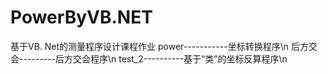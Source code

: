 # PowerByVB.NET
基于VB. Net的测量程序设计课程作业
power-----------坐标转换程序\n
后方交会---------后方交会程序\n
test_2----------基于“类”的坐标反算程序\n
